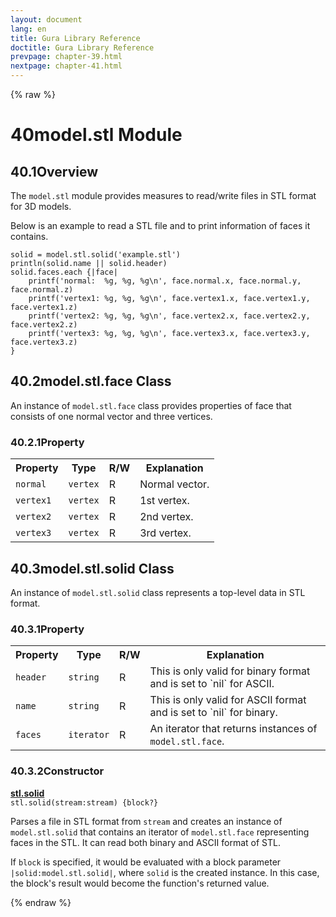 ```yaml
---
layout: document
lang: en
title: Gura Library Reference
doctitle: Gura Library Reference
prevpage: chapter-39.html
nextpage: chapter-41.html
---
```

{% raw %}
<h1><span class="caption-index-1">40</span><a name="anchor-40"></a>model.stl Module</h1>
<h2><span class="caption-index-2">40.1</span><a name="anchor-40-1"></a>Overview</h2>
<p>
The <code class="highlighter-rouge">model.stl</code> module provides measures to read/write files in STL format for 3D models.
</p>
<p>
Below is an example to read a STL file and to print information of faces it contains.
</p>
<pre class="highlight"><code>solid = model.stl.solid('example.stl')
println(solid.name || solid.header)
solid.faces.each {|face|
    printf('normal:  %g, %g, %g\n', face.normal.x, face.normal.y, face.normal.z)
    printf('vertex1: %g, %g, %g\n', face.vertex1.x, face.vertex1.y, face.vertex1.z)
    printf('vertex2: %g, %g, %g\n', face.vertex2.x, face.vertex2.y, face.vertex2.z)
    printf('vertex3: %g, %g, %g\n', face.vertex3.x, face.vertex3.y, face.vertex3.z)
}
</code></pre>
<h2><span class="caption-index-2">40.2</span><a name="anchor-40-2"></a>model.stl.face Class</h2>
<p>
An instance of <code class="highlighter-rouge">model.stl.face</code> class provides properties of face that consists of one normal vector and three vertices.
</p>
<h3><span class="caption-index-3">40.2.1</span><a name="anchor-40-2-1"></a>Property</h3>
<p>
<table class="table">
<tr>
<th>
Property</th>
<th>
Type</th>
<th>
R/W</th>
<th>
Explanation</th>
</tr>


<tr>
<td>
<code>normal</code></td>
<td>
<code>vertex</code></td>
<td>
R</td>

<td>
Normal vector.</td>
</tr>


<tr>
<td>
<code>vertex1</code></td>
<td>
<code>vertex</code></td>
<td>
R</td>

<td>
1st vertex.</td>
</tr>


<tr>
<td>
<code>vertex2</code></td>
<td>
<code>vertex</code></td>
<td>
R</td>

<td>
2nd vertex.</td>
</tr>


<tr>
<td>
<code>vertex3</code></td>
<td>
<code>vertex</code></td>
<td>
R</td>

<td>
3rd vertex.</td>
</tr>


</table>

</p>
<h2><span class="caption-index-2">40.3</span><a name="anchor-40-3"></a>model.stl.solid Class</h2>
<p>
An instance of <code class="highlighter-rouge">model.stl.solid</code> class represents a top-level data in STL format.
</p>
<h3><span class="caption-index-3">40.3.1</span><a name="anchor-40-3-1"></a>Property</h3>
<p>
<table class="table">
<tr>
<th>
Property</th>
<th>
Type</th>
<th>
R/W</th>
<th>
Explanation</th>
</tr>


<tr>
<td>
<code>header</code></td>
<td>
<code>string</code></td>
<td>
R</td>

<td>
This is only valid for binary format and is set to `nil` for ASCII.</td>
</tr>


<tr>
<td>
<code>name</code></td>
<td>
<code>string</code></td>
<td>
R</td>

<td>
This is only valid for ASCII format and is set to `nil` for binary.</td>
</tr>


<tr>
<td>
<code>faces</code></td>
<td>
<code>iterator</code></td>
<td>
R</td>

<td>
An iterator that returns instances of <code>model.stl.face</code>.</td>
</tr>


</table>

</p>
<h3><span class="caption-index-3">40.3.2</span><a name="anchor-40-3-2"></a>Constructor</h3>
<p>
<div><strong style="text-decoration:underline">stl.solid</strong></div>
<div style="margin-bottom:1em"><code>stl.solid(stream:stream) {block?}</code></div>
Parses a file in STL format from <code class="highlighter-rouge">stream</code> and creates an instance of <code class="highlighter-rouge">model.stl.solid</code> that contains an iterator of <code class="highlighter-rouge">model.stl.face</code> representing faces in the STL. It can read both binary and ASCII format of STL.
</p>
<p>
If <code class="highlighter-rouge">block</code> is specified, it would be evaluated with a block parameter <code class="highlighter-rouge">|solid:model.stl.solid|</code>, where <code class="highlighter-rouge">solid</code> is the created instance. In this case, the block's result would become the function's returned value.
</p>
<p />

{% endraw %}
